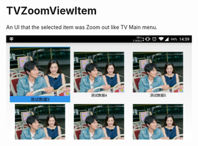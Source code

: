 # TVZoomViewItem
An UI that the selected item was Zoom out like TV Main menu.

![Image text](https://github.com/sfshine/TVFocusViewInGridview/blob/master/img/device-2015-08-05-145954.jpg)
